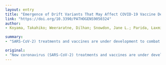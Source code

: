 ```yaml
---
layout: entry
title: "Emergence of Drift Variants That May Affect COVID-19 Vaccine Development and Antibody Treatment"
link: "https://doi.org/10.3390/PATHOGENS9050324"
author:
- Koyama, Takahiko; Weeraratne, Dilhan; Snowdon, Jane L.; Parida, Laxmi

summary:
- "SARS-CoV-2) treatments and vaccines are under development to combat COVID-19. The virus genome is highly prone to mutations that lead to genetic drift and escape from immune recognition. It is imperative that sub-strains with different mutations are also accounted for during vaccine development. As the disease has grown to become a pandemic, B-cell and T-cell epitopes predicted from SARS coronavirus have been reported."

original:
- "New coronavirus (SARS-CoV-2) treatments and vaccines are under development to combat COVID-19. Several approaches are being used by scientists for investigation, including (1) various small molecule approaches targeting RNA polymerase, 3C-like protease, and RNA endonuclease; and (2) exploration of antibodies obtained from convalescent plasma from patients who have recovered from COVID-19. The coronavirus genome is highly prone to mutations that lead to genetic drift and escape from immune recognition; thus, it is imperative that sub-strains with different mutations are also accounted for during vaccine development. As the disease has grown to become a pandemic, B-cell and T-cell epitopes predicted from SARS coronavirus have been reported. Using the epitope information along with variants of the virus, we have found several variants which might cause drifts. Among such variants, 23403A&gt;G variant (p.D614G) in spike protein B-cell epitope is observed frequently in European countries, such as the Netherlands, Switzerland, and France, but seldom observed in China."
---
```


